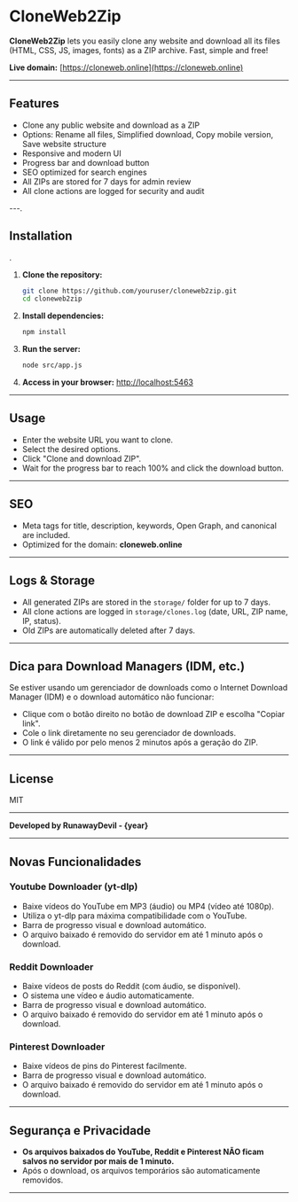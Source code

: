 # CloneWeb2Zip

**CloneWeb2Zip** lets you easily clone any website and download all its files (HTML, CSS, JS, images, fonts) as a ZIP archive. Fast, simple and free!

**Live domain:** [https://cloneweb.online](https://cloneweb.online)

---

## Features
- Clone any public website and download as a ZIP
- Options: Rename all files, Simplified download, Copy mobile version, Save website structure
- Responsive and modern UI
- Progress bar and download button
- SEO optimized for search engines
- All ZIPs are stored for 7 days for admin review
- All clone actions are logged for security and audit

---.

## Installation
.
1. **Clone the repository:**
   ```bash
   git clone https://github.com/youruser/cloneweb2zip.git
   cd cloneweb2zip
   ```
2. **Install dependencies:**
   ```bash
   npm install
   ```
3. **Run the server:**
   ```bash
   node src/app.js
   ```
4. **Access in your browser:**
   [http://localhost:5463](http://localhost:5463)

---

## Usage
- Enter the website URL you want to clone.
- Select the desired options.
- Click "Clone and download ZIP".
- Wait for the progress bar to reach 100% and click the download button.

---

## SEO
- Meta tags for title, description, keywords, Open Graph, and canonical are included.
- Optimized for the domain: **cloneweb.online**

---

## Logs & Storage
- All generated ZIPs are stored in the `storage/` folder for up to 7 days.
- All clone actions are logged in `storage/clones.log` (date, URL, ZIP name, IP, status).
- Old ZIPs are automatically deleted after 7 days.

---

## Dica para Download Managers (IDM, etc.)
Se estiver usando um gerenciador de downloads como o Internet Download Manager (IDM) e o download automático não funcionar:
- Clique com o botão direito no botão de download ZIP e escolha "Copiar link".
- Cole o link diretamente no seu gerenciador de downloads.
- O link é válido por pelo menos 2 minutos após a geração do ZIP.

---

## License
MIT

---

**Developed by RunawayDevil - {year}** 

---

## Novas Funcionalidades

### Youtube Downloader (yt-dlp)
- Baixe vídeos do YouTube em MP3 (áudio) ou MP4 (vídeo até 1080p).
- Utiliza o yt-dlp para máxima compatibilidade com o YouTube.
- Barra de progresso visual e download automático.
- O arquivo baixado é removido do servidor em até 1 minuto após o download.

### Reddit Downloader
- Baixe vídeos de posts do Reddit (com áudio, se disponível).
- O sistema une vídeo e áudio automaticamente.
- Barra de progresso visual e download automático.
- O arquivo baixado é removido do servidor em até 1 minuto após o download.

### Pinterest Downloader
- Baixe vídeos de pins do Pinterest facilmente.
- Barra de progresso visual e download automático.
- O arquivo baixado é removido do servidor em até 1 minuto após o download.

---

## Segurança e Privacidade
- **Os arquivos baixados do YouTube, Reddit e Pinterest NÃO ficam salvos no servidor por mais de 1 minuto.**
- Após o download, os arquivos temporários são automaticamente removidos.

--- 